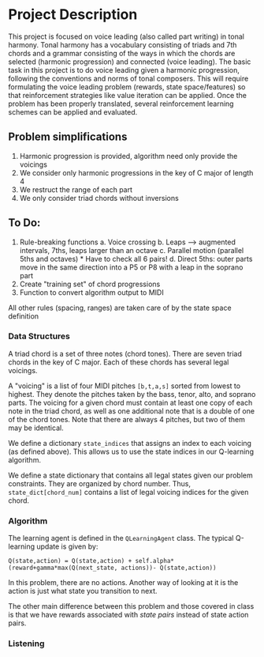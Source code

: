 # Project Description
This project is focused on voice leading (also called part writing) in tonal harmony. Tonal harmony has a vocabulary consisting of triads and 7th chords and a grammar consisting of the ways in which the chords are selected (harmonic progression) and connected (voice leading). The basic task in this project is to do voice leading given a harmonic progression, following the conventions and norms of tonal composers. This will require formulating the voice leading problem (rewards, state space/features) so that reinforcement strategies like value iteration can be applied. Once the problem has been properly translated, several reinforcement learning schemes can be applied and evaluated.

## Problem simplifications
1. Harmonic progression is provided, algorithm need only provide the voicings
2. We consider only harmonic progressions in the key of C major of length 4
3. We restruct the range of each part
4. We only consider triad chords without inversions

## To Do: 
1. Rule-breaking functions
    a. Voice crossing
    b. Leaps --> augmented intervals, 7ths, leaps larger than an octave
    c. Parallel motion (parallel 5ths and octaves)
        * Have to check all 6 pairs!
    d. Direct 5ths: outer parts move in the same direction into a P5 or P8 with a leap in the soprano part
2. Create "training set" of chord progressions
3. Function to convert algorithm output to MIDI

All other rules (spacing, ranges) are taken care of by the state space definition

### Data Structures
A triad chord is a set of three notes (chord tones). There are seven triad chords in the key of C major. Each of these chords has several legal voicings.  

A "voicing" is a list of four MIDI pitches `[b,t,a,s]` sorted from lowest to highest. They denote the pitches taken by the bass, tenor, alto, and soprano parts. The voicing for a given chord must contain at least one copy of each note in the triad chord, as well as one additional note that is a double of one of the chord tones. Note that there are always 4 pitches, but two of them may be identical. 

We define a dictionary `state_indices` that assigns an index to each voicing (as defined above). This allows us to use the state indices in our Q-learning algorithm.

We define a state dictionary that contains all legal states given our problem constraints. They are organized by chord number. Thus, `state_dict[chord_num]` contains a list of legal voicing indices for the given chord.

### Algorithm
The learning agent is defined in the `QLearningAgent` class. The typical Q-learning update is given by:

```
Q(state,action) = Q(state,action) + self.alpha*(reward+gamma*max(Q(next_state, actions))- Q(state,action))
```

In this problem, there are no actions. Another way of looking at it is the action is just what state you transition to next. 

The other main difference between this problem and those covered in class is that we have rewards associated with *state pairs* instead of state action pairs. 


### Listening 